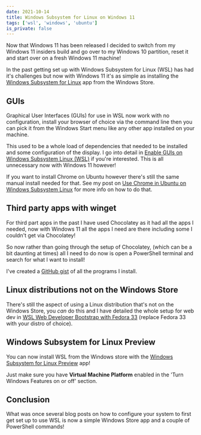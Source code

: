 ```yaml
---
date: 2021-10-14
title: Windows Subsystem for Linux on Windows 11
tags: ['wsl', 'windows', 'ubuntu']
is_private: false
---
```


Now that Windows 11 has been released I decided to switch from my
Windows 11 insiders build and go over to my Windows 10 partition,
reset it and start over on a fresh Windows 11 machine!

In the past getting set up with Windows Subsystem for Linux (WSL) has
had it's challenges but now with Windows 11 it's as simple as
installing the [Windows Subsystem for Linux] app from the Windows
Store.

## GUIs

Graphical User Interfaces (GUIs) for use in WSL now work with no
configuration, install your browser of choice via the command line
then you can pick it from the Windows Start menu like any other app
installed on your machine.

This used to be a whole load of dependencies that needed to be
installed and some configuration of the display. I go into detail in
[Enable GUIs on Windows Subsystem Linux (WSL)] if you're interested.
This is all unnecessary now with Windows 11 however!

If you want to install Chrome on Ubuntu however there's still the same
manual install needed for that. See my post on [Use Chrome in Ubuntu
on Windows Subsystem Linux] for more info on how to do that.

## Third party apps with winget

For third part apps in the past I have used Chocolatey as it had all
the apps I needed, now with Windows 11 all the apps I need are there
including some I couldn't get via Chocolatey!

So now rather than going through the setup of Chocolatey, (which can
be a bit daunting at times) all I need to do now is open a PowerShell
terminal and search for what I want to install!

I've created a [GitHub gist] of all the programs I install.

## Linux distributions not on the Windows Store

There's still the aspect of using a Linux distribution that's not on
the Windows Store, you _can_ do this and I have detailed the whole
setup for web dev in [WSL Web Developer Bootstrap with Fedora 33]
(replace Fedora 33 with your distro of choice).

## Windows Subsystem for Linux Preview

You can now install WSL from the Windows store with the [Windows
Subsystem for Linux Preview] app!

Just make sure you have **Virtual Machine Platform** enabled in the
'Turn Windows Features on or off' section.

## Conclusion

What was once several blog posts on how to configure your system to
first get set up to use WSL is now a simple Windows Store app and a
couple of PowerShell commands!

<!-- Links -->

[windows subsystem for linux]:
  https://www.microsoft.com/en-gb/p/windows-subsystem-for-linux-preview/9p9tqf7mrm4r
[use chrome in ubuntu on windows subsystem linux]:
  https://scottspence.com/posts/use-chrome-in-ubuntu-wsl
[github gist]:
  https://gist.github.com/spences10/8fd4bb1581cfa234e7a72d5c63ee247b
[wsl web developer bootstrap with fedora 33]:
  https://scottspence.com/posts/fedora-bootstrap-from-scratch
[enable guis on windows subsystem linux (wsl)]:
  https://scottspence.com/posts/gui-with-wsl#gui-things
[windows subsystem for linux preview]:
  https://www.microsoft.com/en-gb/p/windows-subsystem-for-linux-preview/9p9tqf7mrm4r?activetab=pivot:overviewtab

